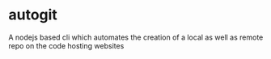 # autogit
A nodejs based cli which automates the creation of a local as well as remote repo on the code hosting websites
